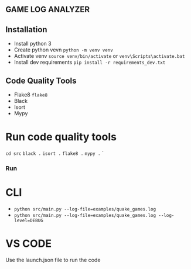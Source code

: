 ## GAME LOG ANALYZER

## Installation
- Install python 3
- Create python vevn `python -m venv venv`
- Activate venv `source venv/bin/activate` or `venv\Scripts\activate.bat`
- Install dev requirements `pip install -r requirements_dev.txt`
  
## Code Quality Tools
- Flake8 `flake8`
- Black
- Isort
- Mypy

# Run code quality tools
`cd src`
`black .`
`isort .`
`flake8 .`
`mypy .`
`

### Run
# CLI
- `python src/main.py --log-file=examples/quake_games.log`
- `python src/main.py --log-file=examples/quake_games.log --log-level=DEBUG`

# VS CODE
Use the launch.json file to run the code
